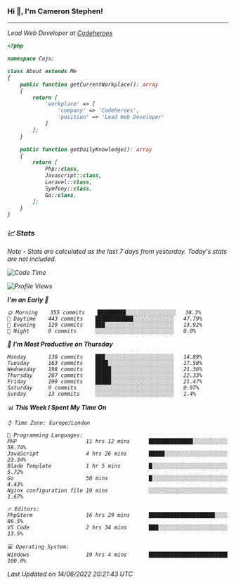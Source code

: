 ### Hi 👋, I'm Cameron Stephen!
<hr>
<p><em>Lead Web Developer at <a href="https://codeheroes.co.uk">Codeheroes</a></p>


```php
<?php

namespace Cajs;

class About extends Me
{
    public function getCurrentWorkplace(): array
    {
        return [
            'workplace' => [
                'company' => 'Codeheroes',
                'position' => 'Lead Web Developer'
            ]
        ];
    }

    public function getDailyKnowledge(): array
    {
        return [
            Php::class,
            Javascript::class,
            Laravel::class,
            Symfony::class,
            Go::class,
        ];
    }
}
```

### 📈 Stats
<p><em>Note - Stats are calculated as the last 7 days from yesterday. Today's stats are not included.</em></p>


<!--START_SECTION:waka-->
![Code Time](http://img.shields.io/badge/Code%20Time-2%2C938%20hrs%203%20mins-blue)

![Profile Views](http://img.shields.io/badge/Profile%20Views-0-blue)

**I'm an Early 🐤** 

```text
🌞 Morning    355 commits    █████████░░░░░░░░░░░░░░░░   38.3% 
🌆 Daytime    443 commits    ████████████░░░░░░░░░░░░░   47.79% 
🌃 Evening    129 commits    ███░░░░░░░░░░░░░░░░░░░░░░   13.92% 
🌙 Night      0 commits      ░░░░░░░░░░░░░░░░░░░░░░░░░   0.0%

```
📅 **I'm Most Productive on Thursday** 

```text
Monday       138 commits    ███░░░░░░░░░░░░░░░░░░░░░░   14.89% 
Tuesday      163 commits    ████░░░░░░░░░░░░░░░░░░░░░   17.58% 
Wednesday    198 commits    █████░░░░░░░░░░░░░░░░░░░░   21.36% 
Thursday     207 commits    █████░░░░░░░░░░░░░░░░░░░░   22.33% 
Friday       199 commits    █████░░░░░░░░░░░░░░░░░░░░   21.47% 
Saturday     9 commits      ░░░░░░░░░░░░░░░░░░░░░░░░░   0.97% 
Sunday       13 commits     ░░░░░░░░░░░░░░░░░░░░░░░░░   1.4%

```


📊 **This Week I Spent My Time On** 

```text
⌚︎ Time Zone: Europe/London

💬 Programming Languages: 
PHP                      11 hrs 12 mins      ██████████████░░░░░░░░░░░   58.74% 
JavaScript               4 hrs 26 mins       █████░░░░░░░░░░░░░░░░░░░░   23.34% 
Blade Template           1 hr 5 mins         █░░░░░░░░░░░░░░░░░░░░░░░░   5.72% 
Go                       50 mins             █░░░░░░░░░░░░░░░░░░░░░░░░   4.43% 
Nginx configuration file 19 mins             ░░░░░░░░░░░░░░░░░░░░░░░░░   1.67%

🔥 Editors: 
PhpStorm                 16 hrs 29 mins      █████████████████████░░░░   86.5% 
VS Code                  2 hrs 34 mins       ███░░░░░░░░░░░░░░░░░░░░░░   13.5%

💻 Operating System: 
Windows                  19 hrs 4 mins       █████████████████████████   100.0%

```


 Last Updated on 14/06/2022 20:21:43 UTC
<!--END_SECTION:waka-->
